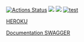 [![Actions Status](https://github.com/VladDB/java-project-lvl5/workflows/hexlet-check/badge.svg)](https://github.com/VladDB/java-project-lvl5/actions)
<a href="https://codeclimate.com/github/VladDB/java-project-lvl5/maintainability"><img src="https://api.codeclimate.com/v1/badges/fd1522b9f71713845327/maintainability" /></a>
<a href="https://codeclimate.com/github/VladDB/java-project-lvl5/test_coverage"><img src="https://api.codeclimate.com/v1/badges/fd1522b9f71713845327/test_coverage" /></a>
[![test](https://github.com/VladDB/java-project-lvl5/actions/workflows/test.yml/badge.svg)](https://github.com/VladDB/java-project-lvl5/actions/workflows/test.yml)

<a href="https://ancient-hamlet-08736.herokuapp.com">HEROKU</a>

<a href="https://ancient-hamlet-08736.herokuapp.com/swagger-ui.html">Documentation SWAGGER</a>